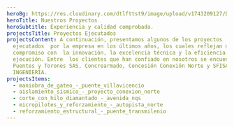 ```yaml
---
heroBg: https://res.cloudinary.com/dtlfttst9/image/upload/v1743209127/D3B63229-C1B6-4895-98FB-E13F4EAC7108_wm6h1l.jpg
heroTitle: Nuestros Proyectos
heroSubtitle: Experiencia y calidad comprobada.
projectsTitle: Proyectos Ejecutados
projectsContent: A continuación, presentamos algunos de los proyectos
  ejecutados  por la empresa en los últimos años, los cuales reflejan nuestro
  compromiso con  la innovación, la excelencia técnica y la eficiencia en la
  ejecución. Entre  los clientes que han confiado en nosotros se encuentran Pyt
  Puentes y Torones SAS, Concrearmado, Concesión Conexión Norte y SFISA
  INGENIERÍA.
projectsItems:
  - maniobra_de_gateo_-_puente_villavicencio
  - aislamiento_sismico_-_proyecto_conexion_norte
  - corte_con_hilo_diamantado_-_avenida_nqs
  - micropilotes_y_reforzamiento_-_autopista_norte
  - reforzamiento_estructural_-_puente_transmilenio
---
```

